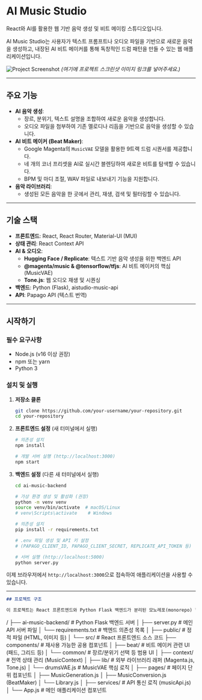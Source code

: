 # AI Music Studio

React와 AI를 활용한 웹 기반 음악 생성 및 비트 메이킹 스튜디오입니다.

AI Music Studio는 사용자가 텍스트 프롬프트나 오디오 파일을 기반으로 새로운 음악을 생성하고, 내장된 AI 비트 메이커를 통해 독창적인 드럼 패턴을 만들 수 있는 웹 애플리케이션입니다.

![Project Screenshot](링크/투/스크린샷.png)
*(여기에 프로젝트 스크린샷 이미지 링크를 넣어주세요.)*

---

## 주요 기능

*   **AI 음악 생성**:
    *   장르, 분위기, 텍스트 설명을 조합하여 새로운 음악을 생성합니다.
    *   오디오 파일을 첨부하여 기존 멜로디나 리듬을 기반으로 음악을 생성할 수 있습니다.
*   **AI 비트 메이커 (Beat Maker)**:
    *   Google Magenta의 `MusicVAE` 모델을 활용한 9트랙 드럼 시퀀서를 제공합니다.
    *   네 개의 코너 프리셋을 AI로 실시간 블렌딩하여 새로운 비트를 탐색할 수 있습니다.
    *   BPM 및 마디 조절, WAV 파일로 내보내기 기능을 지원합니다.
*   **음악 라이브러리**:
    *   생성된 모든 음악을 한 곳에서 관리, 재생, 검색 및 필터링할 수 있습니다.

---

## 기술 스택

*   **프론트엔드**: React, React Router, Material-UI (MUI)
*   **상태 관리**: React Context API
*   **AI & 오디오**:
    *   **Hugging Face / Replicate**: 텍스트 기반 음악 생성을 위한 백엔드 API
    *   **@magenta/music & @tensorflow/tfjs**: AI 비트 메이커의 핵심 (MusicVAE)
    *   **Tone.js**: 웹 오디오 재생 및 시퀀싱
*   **백엔드**: Python (Flask), aistudio-music-api
*   **API**: Papago API (텍스트 번역)

---

## 시작하기

### 필수 요구사항
*   Node.js (v16 이상 권장)
*   npm 또는 yarn
*   Python 3

### 설치 및 실행

1.  **저장소 클론**
    ```bash
    git clone https://github.com/your-username/your-repository.git
    cd your-repository
    ```

2.  **프론트엔드 설정** (새 터미널에서 실행)
    ```bash
    # 의존성 설치
    npm install

    # 개발 서버 실행 (http://localhost:3000)
    npm start
    ```

3.  **백엔드 설정** (다른 새 터미널에서 실행)
    ```bash
    cd ai-music-backend

    # 가상 환경 생성 및 활성화 (권장)
    python -m venv venv
    source venv/bin/activate  # macOS/Linux
    # venv\Scripts\activate    # Windows

    # 의존성 설치
    pip install -r requirements.txt

    # .env 파일 생성 및 API 키 설정
    # (PAPAGO_CLIENT_ID, PAPAGO_CLIENT_SECRET, REPLICATE_API_TOKEN 등)

    # 서버 실행 (http://localhost:5000)
    python server.py
    ```

이제 브라우저에서 `http://localhost:3000`으로 접속하여 애플리케이션을 사용할 수 있습니다.

---

```markdown
## 프로젝트 구조

이 프로젝트는 React 프론트엔드와 Python Flask 백엔드가 분리된 모노레포(monorepo) 형태로 구성되어 있습니다.

```
/
├── ai-music-backend/    # Python Flask 백엔드 서버
│   ├── server.py        # 메인 API 서버 파일
│   └── requirements.txt # 백엔드 의존성 목록
│
├── public/              # 정적 파일 (HTML, 이미지 등)
│
└── src/                 # React 프론트엔드 소스 코드
    ├── components/      # 재사용 가능한 공용 컴포넌트
    │   ├── beat/        # 비트 메이커 관련 UI (패드, 그리드 등)
    │   └── common/      # 장르/분위기 선택 등 범용 UI
    │
    ├── context/         # 전역 상태 관리 (MusicContext)
    │
    ├── lib/             # 외부 라이브러리 래퍼 (Magenta.js, Tone.js)
    │   └── drumsVAE.js  # MusicVAE 핵심 로직
    │
    ├── pages/           # 페이지 단위 컴포넌트
    │   ├── MusicGeneration.js
    │   ├── MusicConversion.js (BeatMaker)
    │   └── Library.js
    │
    ├── services/        # API 통신 로직 (musicApi.js)
    │
    └── App.js           # 메인 애플리케이션 컴포넌트
```
```
